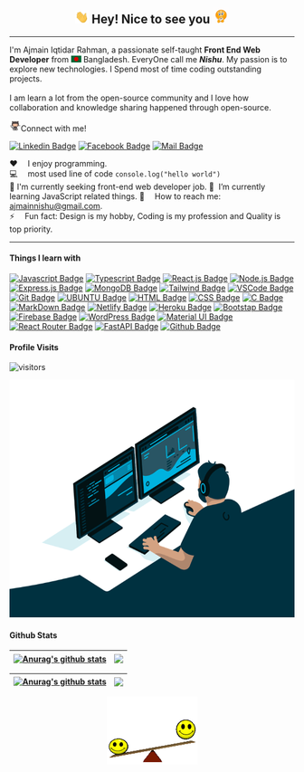 <h2 align="center"><img src="assets/hi.gif" width="24px" alt="hi"> Hey! Nice to see you <img src="assets/coffee-smile.gif" width="28px" alt="hi"></h2>
<hr/>


<p>I'm Ajmain Iqtidar Rahman, a passionate self-taught <b>Front End Web Developer</b> from <img src="assets/bangladesh.png" width="18"/> Bangladesh. EveryOne call me <b><i>Nishu</i></b>. My passion is to explore new technologies. I Spend most of time coding outstanding projects.</br></br>I am learn a lot from the open-source community and I love how collaboration and knowledge sharing happened through open-source.</p>



<img src="assets/jumping.gif" width="20px" alt="hi">Connect with me!

[![Linkedin Badge](https://img.shields.io/badge/LinkedIn-0077B5?style=for-the-badge&logo=linkedin&logoColor=white)](https://www.linkedin.com/in/ajmainnishu/) [![Facebook Badge](https://img.shields.io/badge/Facebook-1877F2?style=for-the-badge&logo=facebook&logoColor=white)](https://www.facebook.com/ajmain.nishu7/) [![Mail Badge](https://img.shields.io/badge/Gmail-D14836?style=for-the-badge&logo=gmail&logoColor=white)](mailto:ajmainnishu@gmail.com)


:hearts: &emsp;I enjoy programming.<br/>
:computer: &emsp;most used line of code `console.log("hello world")`<br/>
💼 I'm currently seeking front-end web developer job.
🌱 &nbsp;I’m currently learning JavaScript related things.
:e-mail: &emsp;How to reach me: ajmainnishu@gmail.com.<br/>
⚡ &emsp;Fun fact: Design is my hobby, Coding is my profession and Quality is top priority.

------------


#### Things I learn with
[![Javascript Badge](https://img.shields.io/badge/-Javascript-F0DB4F?style=for-the-badge&labelColor=black&logo=javascript&logoColor=F0DB4F)](#) [![Typescript Badge](https://img.shields.io/badge/-Typescript-007acc?style=for-the-badge&labelColor=black&logo=typescript&logoColor=007acc)](#) [![React.js Badge](https://img.shields.io/badge/-React.JS-61DBFB?style=for-the-badge&labelColor=black&logo=react&logoColor=61DBFB)](#) [![Node.js Badge](https://img.shields.io/badge/-Node.js-3C873A?style=for-the-badge&labelColor=black&logo=node.js&logoColor=3C873A)](#) [![Express.js Badge](https://img.shields.io/badge/Express.js-000000?style=for-the-badge&logo=express&logoColor=white)](#) [![MongoDB Badge](https://img.shields.io/badge/MongoDB-4EA94B?style=for-the-badge&logo=mongodb&labelColor=black&logoColor=white)](#) [![Tailwind Badge](https://img.shields.io/badge/Tailwind%20CSS-092749?style=for-the-badge&logo=tailwindcss&logoColor=06B6D4&labelColor=000000)](#) [![VSCode Badge](https://img.shields.io/badge/Visual_Studio-5C2D91?style=for-the-badge&labelColor=black&logo=visual%20studio&logoColor=white)](#) [![Git Badge](https://img.shields.io/badge/Git-F05032?style=for-the-badge&labelColor=black&logo=git&logoColor=white)](#) [![UBUNTU Badge](https://img.shields.io/badge/Ubuntu-E95420?style=for-the-badge&labelColor=black&logo=ubuntu&logoColor=white)](#) [![HTML Badge](https://img.shields.io/badge/HTML5-E34F26?style=for-the-badge&labelColor=black&logo=html5&logoColor=white)](#) [![CSS Badge](https://img.shields.io/badge/CSS3-1572B6?style=for-the-badge&labelColor=black&logo=css3&logoColor=white)](#) [![C Badge](https://img.shields.io/badge/C-00599C?style=for-the-badge&labelColor=black&logo=c&logoColor=white)](#) [![MarkDown Badge](https://img.shields.io/badge/Markdown-000000?style=for-the-badge&logo=markdown&logoColor=white)](#) [![Netlify Badge](https://img.shields.io/badge/Netlify-00C7B7?style=for-the-badge&logo=netlify&labelColor=black&logoColor=white)](#) [![Heroku Badge](https://img.shields.io/badge/Heroku-430098?style=for-the-badge&logo=heroku&labelColor=black&logoColor=white)](#) [![Bootstap Badge](https://img.shields.io/badge/bootstrap-%23563D7C.svg?style=for-the-badge&labelColor=black&logo=bootstrap&logoColor=white)](#) [![Firebase Badge](https://img.shields.io/badge/firebase-%23039BE5.svg?style=for-the-badge&labelColor=black&logo=firebase)](#) [![WordPress Badge](https://img.shields.io/badge/WordPress-%23117AC9.svg?style=for-the-badge&labelColor=black&logo=WordPress&logoColor=white)](#) [![Material UI Badge](https://img.shields.io/badge/MUI-%230081CB.svg?style=for-the-badge&logo=material-ui&logoColor=white)](#) [![React Router Badge](https://img.shields.io/badge/React_Router-CA4245?style=for-the-badge&labelColor=black&logo=react-router&logoColor=white)](#) [![FastAPI Badge](https://img.shields.io/badge/Rest_API-005571?style=for-the-badge&logo=restfulapi)](#) [![Github Badge](https://img.shields.io/badge/GitHub-100000?style=for-the-badge&logo=github&logoColor=white)](#)



#### Profile Visits

![visitors](https://gpvc.arturio.dev/ajmain-nishu)


<p align="center" ><img alt="GIF" src="assets/code.gif?raw=true" width="600" height="420" /></p>

#### Github Stats



<!-- ![Ajmain's github stats](https://github-readme-stats.vercel.app/api?username=ajmain-nishu&count_private=true&theme=tokyonight&hide=)

![Top Langs](https://github-readme-stats.vercel.app/api/top-langs/?username=ajmain-nishu&count_private=true&theme=tokyonight&hide=&layout=compact) -->







| <a href="https://github.com/ajmain-nishu/github-readme-stats"><img align="center" src="https://github-readme-stats.vercel.app/api?username=anuraghazra&show_icons=true&include_all_commits=true&theme=buefy&hide_border=true" alt="Anurag's github stats" /></a> | <a href="https://github.com/anuraghazra/github-readme-stats"><img align="center" src="https://github-readme-stats.vercel.app/api/top-langs/?username=anuraghazra&layout=compact&theme=buefy&hide_border=true" /></a> |
| ------------- | ------------- |



| <a href="https://github.com/ajmain-nishu/github-readme-stats"><img align="center" src="https://github-readme-stats.vercel.app/api?username=ajmain-nishu&count_private=true&theme=tokyonight&hide=" alt="Anurag's github stats" /></a> | <a href="https://github.com/anuraghazra/github-readme-stats"><img align="center" src="https://github-readme-stats.vercel.app/api/top-langs/?username=ajmain-nishu&count_private=true&theme=tokyonight&hide=&layout=compact" /></a> |
| ------------- | ------------- |



<p align="center"><img src="assets/teeter.gif"></p>